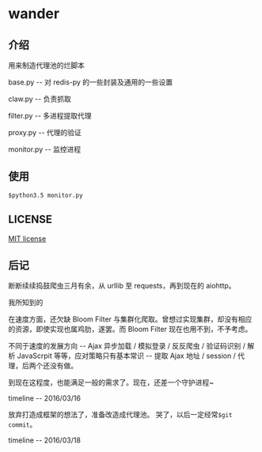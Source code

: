 # wander

## 介绍

用来制造代理池的烂脚本

base.py -- 对 redis-py 的一些封装及通用的一些设置

claw.py -- 负责抓取

filter.py -- 多进程提取代理

proxy.py -- 代理的验证

monitor.py -- 监控进程

## 使用

`$python3.5 monitor.py`

## LICENSE

[MIT license](LICENSE)

## 后记

断断续续捣鼓爬虫三月有余，从 urllib 至 requests，再到现在的 aiohttp。  

我所知到的

在速度方面，还欠缺 Bloom Filter 与集群化爬取。曾想过实现集群，却没有相应的资源，即使实现也属鸡肋，遂罢。而 Bloom Filter 现在也用不到，不予考虑。

不同于速度的发展方向 -- Ajax 异步加载 / 模拟登录 / 反反爬虫 / 验证码识别 / 解析 JavaScrpit 等等，应对策略只有基本常识 -- 提取 Ajax 地址 / session / 代理，后两个还没有做。

到现在这程度，也能满足一般的需求了。现在，还差一个守护进程~

timeline -- 2016/03/16

放弃打造成框架的想法了，准备改造成代理池。
哭了，以后一定经常`$git commit`。

timeline -- 2016/03/18